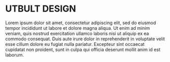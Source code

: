 <h1 id="PageHeading">UTBULT DESIGN</h1>

<p>
    Lorem ipsum dolor sit amet, consectetur adipiscing elit, sed do eiusmod tempor incididunt ut labore et dolore magna
    aliqua. Ut enim ad minim veniam, quis nostrud exercitation ullamco laboris nisi ut aliquip ex ea commodo consequat.
    Duis aute irure dolor in reprehenderit in voluptate velit esse cillum dolore eu fugiat nulla pariatur. Excepteur
    sint occaecat cupidatat non proident, sunt in culpa qui officia deserunt mollit anim id est laborum.
</p>